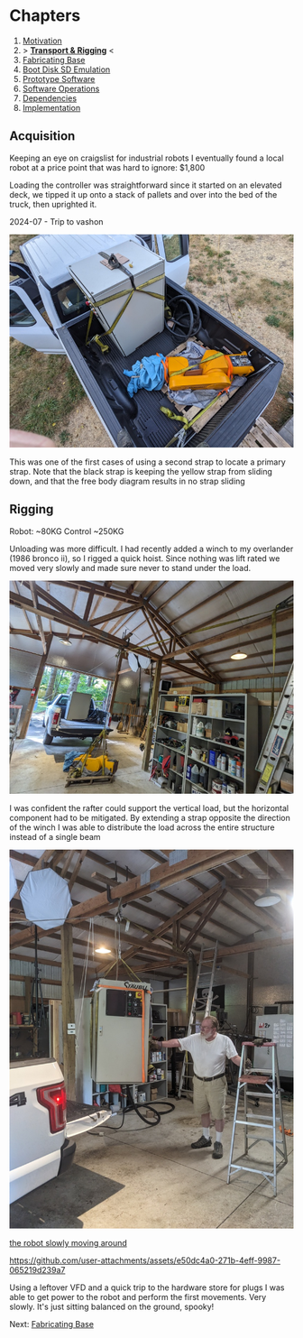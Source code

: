 # Chapters

1. [Motivation](./00-context.md)
2. &gt; **[Transport & Rigging](./01-commissioning.md)** &lt;
3. [Fabricating Base](./02-fabricating-base.md)
4. [Boot Disk SD Emulation](./03-stabilizing.md)
5. [Prototype Software](./04-prototype-requirements.md)
6. [Software Operations](./05-operating-system.md)
7. [Dependencies](./06-framework-and-dependencies.md)
8. [Implementation](./07-implementation.md)

## Acquisition

Keeping an eye on craigslist for industrial robots I eventually found a local robot at a price point that was hard to ignore: $1,800

Loading the controller was straightforward since it started on an elevated deck, we tipped it up onto a stack of pallets and over into the bed of the truck, then uprighted it.

2024-07 - Trip to vashon

![robot and control strapped to a truck](01-commissioning/truck-strapping.jpg)

This was one of the first cases of using a second strap to locate a primary strap. Note that the black strap is keeping the yellow strap from sliding down, and that the free body diagram results in no strap sliding

## Rigging

Robot: ~80KG
Control ~250KG

Unloading was more difficult. I had recently added a winch to my overlander (1986 bronco ii), so I rigged a quick hoist. Since nothing was lift rated we moved very slowly and made sure never to stand under the load.

![a strap leading from the pulley to another beam](01-commissioning/lateral-force-management.jpg)

I was confident the rafter could support the vertical load, but the horizontal component had to be mitigated. By extending a strap opposite the direction of the winch I was able to distribute the load across the entire structure instead of a single beam

![dad stabilizing the control as it is lifted](01-commissioning/the-lift.jpg)


[the robot slowly moving around](01-commissioning/first-movements.mp4)

https://github.com/user-attachments/assets/e50dc4a0-271b-4eff-9987-065219d239a7

Using a leftover VFD and a quick trip to the hardware store for plugs I was able to get power to the robot and perform the first movements. Very slowly. It's just sitting balanced on the ground, spooky!

Next: [Fabricating Base](./02-fabricating-base.md)
